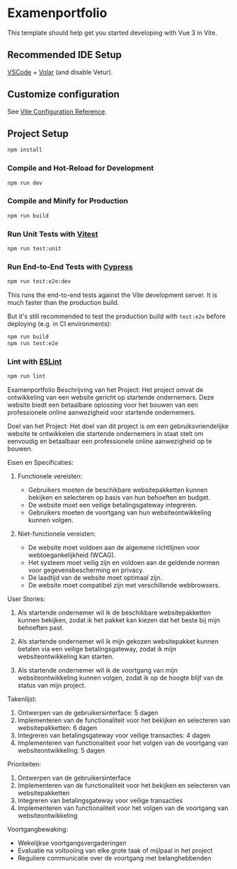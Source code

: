 # Examenportfolio

This template should help get you started developing with Vue 3 in Vite.

## Recommended IDE Setup

[VSCode](https://code.visualstudio.com/) + [Volar](https://marketplace.visualstudio.com/items?itemName=Vue.volar) (and disable Vetur).

## Customize configuration

See [Vite Configuration Reference](https://vitejs.dev/config/).

## Project Setup

```sh
npm install
```

### Compile and Hot-Reload for Development

```sh
npm run dev
```

### Compile and Minify for Production

```sh
npm run build
```

### Run Unit Tests with [Vitest](https://vitest.dev/)

```sh
npm run test:unit
```

### Run End-to-End Tests with [Cypress](https://www.cypress.io/)

```sh
npm run test:e2e:dev
```

This runs the end-to-end tests against the Vite development server.
It is much faster than the production build.

But it's still recommended to test the production build with `test:e2e` before deploying (e.g. in CI environments):

```sh
npm run build
npm run test:e2e
```

### Lint with [ESLint](https://eslint.org/)

```sh
npm run lint
```

Examenportfolio
Beschrijving van het Project: Het project omvat de ontwikkeling van een website gericht op startende ondernemers. Deze website biedt een betaalbare oplossing voor het bouwen van een professionele online aanwezigheid voor startende ondernemers.

Doel van het Project: Het doel van dit project is om een gebruiksvriendelijke website te ontwikkelen die startende ondernemers in staat stelt om eenvoudig en betaalbaar een professionele online aanwezigheid op te bouwen.

Eisen en Specificaties:

1. Functionele vereisten:

   - Gebruikers moeten de beschikbare websitepakketten kunnen bekijken en selecteren op basis van hun behoeften en budget.
   - De website moet een veilige betalingsgateway integreren.
   - Gebruikers moeten de voortgang van hun websiteontwikkeling kunnen volgen.

2. Niet-functionele vereisten:
   - De website moet voldoen aan de algemene richtlijnen voor webtoegankelijkheid (WCAG).
   - Het systeem moet veilig zijn en voldoen aan de geldende normen voor gegevensbescherming en privacy.
   - De laadtijd van de website moet optimaal zijn.
   - De website moet compatibel zijn met verschillende webbrowsers.

User Stories:

1. Als startende ondernemer wil ik de beschikbare websitepakketten kunnen bekijken, zodat ik het pakket kan kiezen dat het beste bij mijn behoeften past.

2. Als startende ondernemer wil ik mijn gekozen websitepakket kunnen betalen via een veilige betalingsgateway, zodat ik mijn websiteontwikkeling kan starten.

3. Als startende ondernemer wil ik de voortgang van mijn websiteontwikkeling kunnen volgen, zodat ik op de hoogte blijf van de status van mijn project.

Takenlijst:

1. Ontwerpen van de gebruikersinterface: 5 dagen
2. Implementeren van de functionaliteit voor het bekijken en selecteren van websitepakketten: 6 dagen
3. Integreren van betalingsgateway voor veilige transacties: 4 dagen
4. Implementeren van functionaliteit voor het volgen van de voortgang van websiteontwikkeling: 5 dagen

Prioriteiten:

1. Ontwerpen van de gebruikersinterface
2. Implementeren van de functionaliteit voor het bekijken en selecteren van websitepakketten
3. Integreren van betalingsgateway voor veilige transacties
4. Implementeren van functionaliteit voor het volgen van de voortgang van websiteontwikkeling

Voortgangbewaking:

- Wekelijkse voortgangsvergaderingen
- Evaluatie na voltooiing van elke grote taak of mijlpaal in het project
- Reguliere communicatie over de voortgang met belanghebbenden
